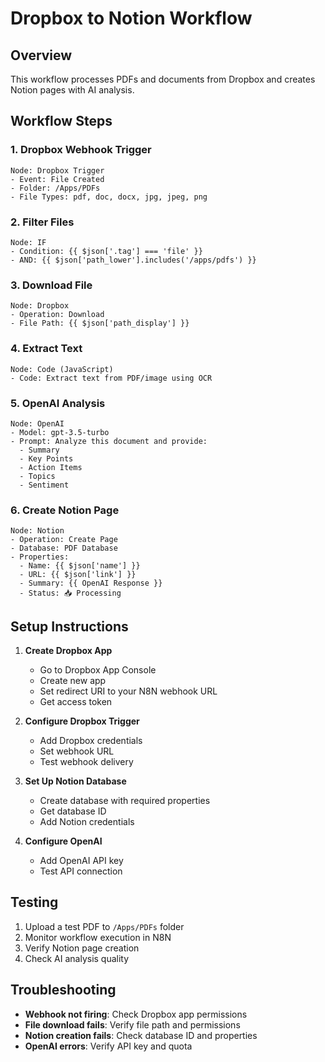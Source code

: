 # Dropbox to Notion Workflow

## Overview
This workflow processes PDFs and documents from Dropbox and creates Notion pages with AI analysis.

## Workflow Steps

### 1. Dropbox Webhook Trigger
```
Node: Dropbox Trigger
- Event: File Created
- Folder: /Apps/PDFs
- File Types: pdf, doc, docx, jpg, jpeg, png
```

### 2. Filter Files
```
Node: IF
- Condition: {{ $json['.tag'] === 'file' }}
- AND: {{ $json['path_lower'].includes('/apps/pdfs') }}
```

### 3. Download File
```
Node: Dropbox
- Operation: Download
- File Path: {{ $json['path_display'] }}
```

### 4. Extract Text
```
Node: Code (JavaScript)
- Code: Extract text from PDF/image using OCR
```

### 5. OpenAI Analysis
```
Node: OpenAI
- Model: gpt-3.5-turbo
- Prompt: Analyze this document and provide:
  - Summary
  - Key Points
  - Action Items
  - Topics
  - Sentiment
```

### 6. Create Notion Page
```
Node: Notion
- Operation: Create Page
- Database: PDF Database
- Properties:
  - Name: {{ $json['name'] }}
  - URL: {{ $json['link'] }}
  - Summary: {{ OpenAI Response }}
  - Status: 📥 Processing
```

## Setup Instructions

1. **Create Dropbox App**
   - Go to Dropbox App Console
   - Create new app
   - Set redirect URI to your N8N webhook URL
   - Get access token

2. **Configure Dropbox Trigger**
   - Add Dropbox credentials
   - Set webhook URL
   - Test webhook delivery

3. **Set Up Notion Database**
   - Create database with required properties
   - Get database ID
   - Add Notion credentials

4. **Configure OpenAI**
   - Add OpenAI API key
   - Test API connection

## Testing

1. Upload a test PDF to `/Apps/PDFs` folder
2. Monitor workflow execution in N8N
3. Verify Notion page creation
4. Check AI analysis quality

## Troubleshooting

- **Webhook not firing**: Check Dropbox app permissions
- **File download fails**: Verify file path and permissions
- **Notion creation fails**: Check database ID and properties
- **OpenAI errors**: Verify API key and quota